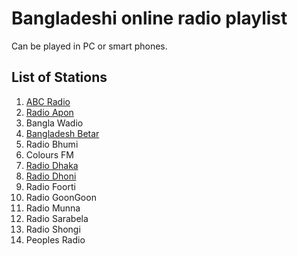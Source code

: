# Bangladeshi online radio playlist

Can be played in PC or smart phones.

## List of Stations

1. [ABC Radio](https://www.abcradio.fm/)
1. [Radio Apon](http://www.radioapon.com/)
1. Bangla Wadio
1. [Bangladesh Betar](http://www.betar.gov.bd/)
1. Radio Bhumi
1. Colours FM
1. [Radio Dhaka](http://dhakafm904.com/)
1. [Radio Dhoni](http://radiodhoni.fm/)
1. Radio Foorti
1. Radio GoonGoon
1. Radio Munna
1. Radio Sarabela
1. Radio Shongi
1. Peoples Radio

